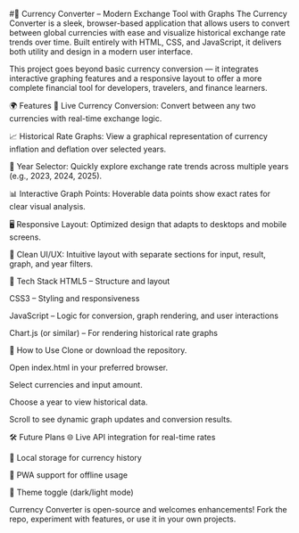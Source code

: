 #💱 Currency Converter – Modern Exchange Tool with Graphs
The Currency Converter is a sleek, browser-based application that allows users to convert between global currencies with ease and visualize historical exchange rate trends over time. Built entirely with HTML, CSS, and JavaScript, it delivers both utility and design in a modern user interface.

This project goes beyond basic currency conversion — it integrates interactive graphing features and a responsive layout to offer a more complete financial tool for developers, travelers, and finance learners.

🌍 Features
🔄 Live Currency Conversion: Convert between any two currencies with real-time exchange logic.

📈 Historical Rate Graphs: View a graphical representation of currency inflation and deflation over selected years.

📅 Year Selector: Quickly explore exchange rate trends across multiple years (e.g., 2023, 2024, 2025).

📊 Interactive Graph Points: Hoverable data points show exact rates for clear visual analysis.

🖥️ Responsive Layout: Optimized design that adapts to desktops and mobile screens.

🎨 Clean UI/UX: Intuitive layout with separate sections for input, result, graph, and year filters.

🧠 Tech Stack
HTML5 – Structure and layout

CSS3 – Styling and responsiveness

JavaScript – Logic for conversion, graph rendering, and user interactions

Chart.js (or similar) – For rendering historical rate graphs

🚀 How to Use
Clone or download the repository.

Open index.html in your preferred browser.

Select currencies and input amount.

Choose a year to view historical data.

Scroll to see dynamic graph updates and conversion results.

🛠️ Future Plans
🌐 Live API integration for real-time rates

💾 Local storage for currency history

📱 PWA support for offline usage

🌙 Theme toggle (dark/light mode)

Currency Converter is open-source and welcomes enhancements! Fork the repo, experiment with features, or use it in your own projects.
